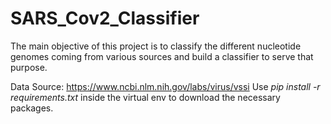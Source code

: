 # SARS_Cov2_Classifier
The main objective of this project is to classify the different nucleotide genomes coming from various sources and build a classifier to serve that purpose.

Data Source: https://www.ncbi.nlm.nih.gov/labs/virus/vssi
Use *pip install -r requirements.txt* inside the virtual env to download the necessary packages.
